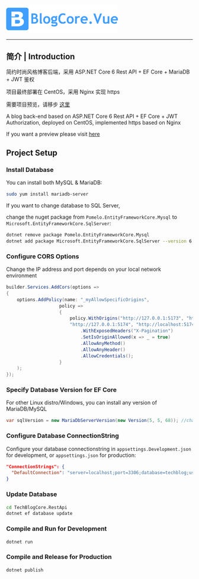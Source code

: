 <img src="https://github.com/LuckyStar04/TechBlogCore.Vue/blob/master/src/assets/logo.png" height="60%" width="60%"/>

----

## 简介 | Introduction

简约时尚风格博客后端，采用 ASP.NET Core 6 Rest API + EF Core + MariaDB + JWT 鉴权

项目最终部署在 CentOS，采用 Nginx 实现 https

需要项目预览，请移步 [这里](https://lhyy2022.xyz/)

A blog back-end based on ASP.NET Core 6 Rest API + EF Core + JWT Authorization, deployed on CentOS, implemented https based on Nginx

If you want a preview please visit [here](https://lhyy2022.xyz/)

## Project Setup

### Install Database

You can install both MySQL & MariaDB:

```sh
sudo yum install mariadb-server
```

If you want to change database to SQL Server,

change the nuget package from `Pomelo.EntityFrameworkCore.Mysql` to `Microsoft.EntityFrameworkCore.SqlServer`:

```sh
dotnet remove package Pomelo.EntityFrameworkCore.Mysql
dotnet add package Microsoft.EntityFrameworkCore.SqlServer --version 6.0.10
```

### Configure CORS Options

Change the IP address and port depends on your local network environment

```cs
builder.Services.AddCors(options =>
{
    options.AddPolicy(name: "_myAllowSpecificOrigins",
                    policy =>
                    {
                        policy.WithOrigins("http://127.0.0.1:5173", "http://localhost:5173",
                        "http://127.0.0.1:5174", "http://localhost:5174", "http://192.168.2.233:5173")
                            .WithExposedHeaders("X-Pagination")
                            .SetIsOriginAllowed(x => _ = true)
                            .AllowAnyMethod()
                            .AllowAnyHeader()
                            .AllowCredentials();
                    }
    );
});
```

### Specify Database Version for EF Core

For other Linux distro/Windows, you can install any version of MariaDB/MySQL

```cs
var sqlVersion = new MariaDbServerVersion(new Version(5, 5, 68)); //change this to your database version
```

### Configure Database ConnectionString

Configure your database connectionstring in `appsettings.Development.json` for development, or `appsettings.json` for production:

```json
"ConnectionStrings": {
  "DefaultConnection": "server=localhost;port=3306;database=techblog;user=root;password=pswd"
}
```

### Update Database

```sh
cd TechBlogCore.RestApi
dotnet ef database update
```

### Compile and Run for Development

```sh
dotnet run
```

### Compile and Release for Production

```sh
dotnet publish
```
